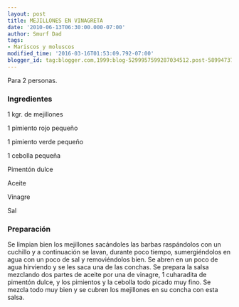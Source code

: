 ```yaml
---
layout: post
title: MEJILLONES EN VINAGRETA
date: '2010-06-13T06:30:00.000-07:00'
author: Smurf Dad
tags:
- Mariscos y moluscos
modified_time: '2016-03-16T01:53:09.792-07:00'
blogger_id: tag:blogger.com,1999:blog-5299957599287034512.post-5899473720633066247
---
```


Para 2 personas.

<h3>Ingredientes</h3>

1 kgr. de mejillones

1 pimiento rojo pequeño

1 pimiento verde pequeño

1 cebolla pequeña

Pimentón dulce

Aceite

Vinagre

Sal

<h3>Preparación</h3>

Se limpian bien los mejillones sacándoles las barbas raspándolos con un cuchillo y a continuación se lavan, durante poco tiempo, sumergiéndolos en agua con un poco de sal y removiéndolos bien. Se abren en un poco de agua hirviendo y se les saca una de las conchas. Se prepara la salsa mezclando dos partes de aceite por una de vinagre, 1 cuharadita de pimentón dulce, y los pimientos y la cebolla todo picado muy fino. Se mezcla todo muy bien y se cubren los mejillones en su concha con esta salsa.

